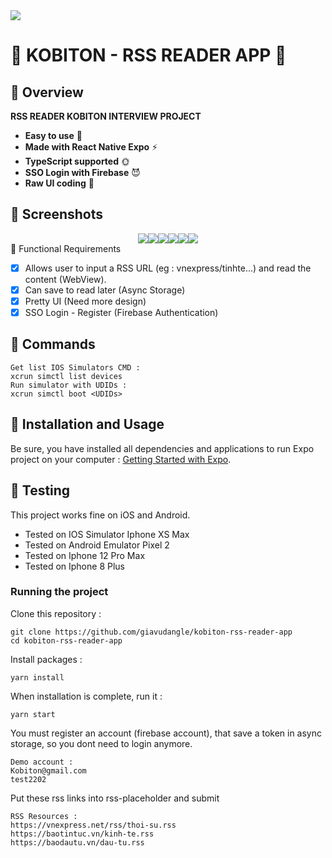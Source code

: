 <img src="https://workablehr.s3.amazonaws.com/uploads/account/logo/488654/logo">

# 🚀 KOBITON - RSS READER APP  🚀

## 🚀 Overview
**RSS READER KOBITON INTERVIEW PROJECT**
- **Easy to use** 🤘
- **Made with React Native Expo** ⚡
- **TypeScript supported** 🌞
- **SSO Login with Firebase** 😈
- **Raw UI coding** 👐

## 🚀 Screenshots 
<div style="display:flex;justify-content:center;flex-wrap:wrap;">

<img src='./src/assets/screenshots/1.png'>
<img src='./src/assets/screenshots/2.png'>
<img src='./src/assets/screenshots/3.png'>
<img src='./src/assets/screenshots/4.png'>
<img src='./src/assets/screenshots/5.png'>
<img src='./src/assets/screenshots/6.png'>
</div
  
## 🚀 Functional Requirements

- [x] Allows user to input a RSS URL (eg : vnexpress/tinhte...) and read the content (WebView).
- [x] Can save to read later (Async Storage)
- [x] Pretty UI (Need more design)
- [x] SSO Login - Register (Firebase Authentication)

## 🚀 Commands
```
Get list IOS Simulators CMD : 
xcrun simctl list devices
Run simulator with UDIDs :
xcrun simctl boot <UDIDs>
```


## 🚀 Installation and Usage

Be sure, you have installed all dependencies and applications to run Expo project on your computer : [Getting Started with Expo](https://docs.expo.io/get-started/installation/).

## 🚀 Testing

This project works fine on iOS and Android.
- Tested on IOS Simulator Iphone XS Max
- Tested on Android Emulator Pixel 2
- Tested on Iphone 12 Pro Max
- Tested on Iphone 8 Plus
### Running the project

Clone this repository :

```
git clone https://github.com/giavudangle/kobiton-rss-reader-app
cd kobiton-rss-reader-app
```

Install packages :

```
yarn install
```

When installation is complete, run it :

```
yarn start
```
You must register an account (firebase account), that save a token in async storage, so you dont need to login anymore.

```
Demo account :
Kobiton@gmail.com
test2202
```

Put these rss links into rss-placeholder and submit
```
RSS Resources :  
https://vnexpress.net/rss/thoi-su.rss
https://baotintuc.vn/kinh-te.rss
https://baodautu.vn/dau-tu.rss
```

